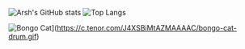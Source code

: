 ![Arsh's GitHub stats](https://github-readme-stats.vercel.app/api?username=iarshtejay&count_private=true&hide=prs,issues)
![Top Langs](https://github-readme-stats.vercel.app/api/top-langs/?username=iarshtejay)


![Bongo Cat](https://tenor.com/search/bongo+cat-gifs)](https://c.tenor.com/J4XSBiMtAZMAAAAC/bongo-cat-drum.gif)

<!--
**iarshtejay/iarshtejay** is a ✨ _special_ ✨ repository because its `README.md` (this file) appears on your GitHub profile.

Here are some ideas to get you started:

- 🔭 I’m currently working on ...
- 🌱 I’m currently learning ...
- 👯 I’m looking to collaborate on ...
- 🤔 I’m looking for help with ...
- 💬 Ask me about ...
- 📫 How to reach me: ...
- 😄 Pronouns: ...
- ⚡ Fun fact: ...
-->
